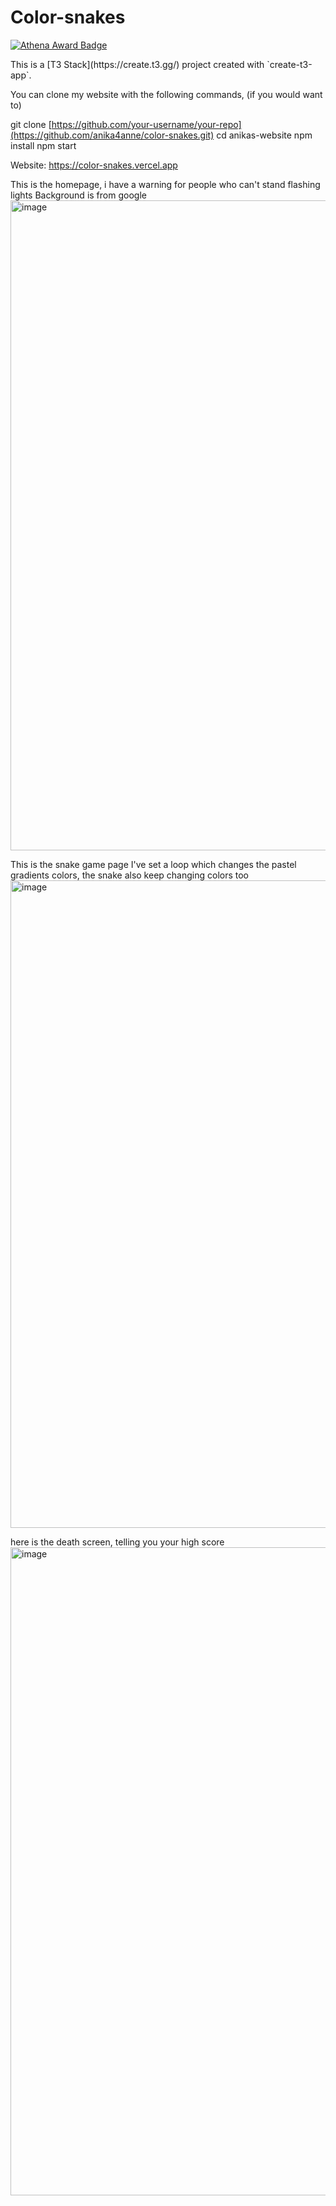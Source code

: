 # Color-snakes
[![Athena Award Badge](https://img.shields.io/endpoint?url=https%3A%2F%2Faward.athena.hackclub.com%2Fapi%2Fbadge)](https://award.athena.hackclub.com?utm_source=readme)
</div>
This is a [T3 Stack](https://create.t3.gg/) project created with `create-t3-app`.

You can clone my website with the following commands, (if you would want to)

git clone [https://github.com/your-username/your-repo](https://github.com/anika4anne/color-snakes.git)
cd anikas-website
npm install
npm start

Website: https://color-snakes.vercel.app


This is the homepage, i have a warning for people who can't stand flashing lights
Background is from google
<img width="1728" height="1040" alt="image" src="https://github.com/user-attachments/assets/363e8365-9e55-4c33-82d7-705e47be14c0" />

This is the snake game page
I've set a loop which changes the pastel gradients colors, the snake also keep changing colors too
<img width="1727" height="1036" alt="image" src="https://github.com/user-attachments/assets/c75b6ee9-fb32-438f-a53f-7dc3a0216380" />

here is the death screen, telling you your high score
<img width="1723" height="1037" alt="image" src="https://github.com/user-attachments/assets/f61fc852-da06-4030-a21d-17aeb91eac85" />
